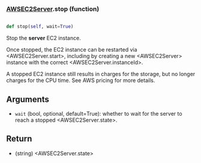 ### [AWSEC2Server](AWSEC2Server.md).stop (function)


```py

def stop(self, wait=True)

```



Stop the **server** EC2 instance.

Once stopped, the EC2 instance can be restarted via &lt;AWSEC2Server.start&gt;, including
by creating a new &lt;AWSEC2Server&gt; instance with the correct &lt;AWSEC2Server.instanceId&gt;.

A stopped EC2 instance still results in charges for the storage, but no longer
charges for the CPU time.  See AWS pricing for more details.

Arguments
-------------
* `wait` (bool, optional, default=True): whether to wait for the server
    to reach a stopped &lt;AWSEC2Server.state&gt;.

Return
--------
* (string) &lt;AWSEC2Server.state&gt;

